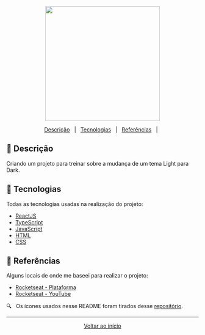 <div align = "center" id = "top">

<img width="300" src="https://user-images.githubusercontent.com/60857927/109225727-6d763900-779c-11eb-8517-5696bfc39981.gif">

</div>

<div align = "center">

<p>

<a href="#descricao">Descrição</a> &#xa0; | &#xa0;
<a href="#tecnologias">Tecnologias</a> &#xa0; | &#xa0;
<a href="#referencias">Referências</a> &#xa0; | &#xa0;

</p>

</div>

<div id = "descricao">

## :pushpin: Descrição

<p>
Criando um projeto para treinar sobre a mudança de um tema Light para Dark.
</p>

</div>

<div id = "tecnologias">

## :rocket: Tecnologias

Todas as tecnologias usadas na realização do projeto:

- [ReactJS](https://pt-br.reactjs.org/)
- [TypeScript](https://www.typescriptlang.org/)
- [JavaScript](https://developer.mozilla.org/pt-BR/docs/Web/JavaScript)
- [HTML](https://developer.mozilla.org/pt-BR/docs/Web/HTML)
- [CSS](https://developer.mozilla.org/pt-BR/docs/Web/CSS)

</div>

<div id = "referencias">

## :key: Referências

Alguns locais de onde me baseei para realizar o projeto:

- [Rocketseat - Plataforma](https://rocketseat.com.br/)
- [Rocketseat - YouTube](https://www.youtube.com/watch?v=ngVU74daJ8Y)

:mag: &#xa0; Os ícones usados nesse README foram tirados desse [repositório](https://gist.github.com/rxaviers/7360908).

</div>

<hr>

<div align = "center">

<a href = "#top">Voltar ao início</a>

</div>
